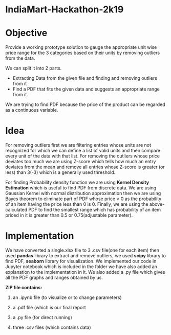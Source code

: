 # IndiaMart-Hackathon-2k19
# Objective
Provide a working prototype solution to gauge the appropriate unit wise price range for the 3 categories based on their units by removing outliers from the data.

We can split it into 2 parts.
* Extracting Data from the given file and finding and removing outliers from it
* Find a PDF that fits the given data and suggests an appropriate range from it.

We are trying to find PDF because the price of the product can be regarded as a continuous variable.
# Idea
For removing outliers first we are filtering entries whose units are not recognized for which we can define a list of valid units and then compare every unit of the data with that list. For removing the outliers whose price deviates too much we are using Z-score which tells how much an entry deviates from the mean and remove all entries whose Z-score is greater (or less) than 3(-3) which is a generally used threshold.

For finding Probability density function we are using **Kernel Density Estimation** which is useful to find PDF from discrete data. We are using Gaussian Kernel with normal distribution approximation then we are using Bayes theorem to eliminate part of PDF  whose price < 0 as the probability of an item having the price less than 0  is 0. Finally, we are using the above-calculated PDF to find the smallest range which has probability of an item priced in it is greater than 0.5 or 0.75(adjustable parameter).
# Implementation
We have converted a single.xlsx file to 3 .csv file(one for each item) then used **pandas** library to extract and remove outliers, we used **scipy** library to find PDF, **seaborn** library for visualization. We implemented our code in Jupyter notebook which is included in the folder we have also added an explanation to the implementation in it. We also added a .py file which gives all the PDF graphs and ranges obtained by us.

**ZIP file contains:**

1) an .ipynb file (to visualize or to change parameters)

2) a .pdf file (which is our final report

3) a .py file (for direct running)

4) three .csv files (which contains data)
